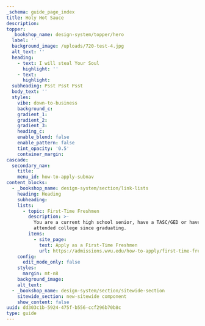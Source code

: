 ```yaml
---
_schema: guide_page_index
title: Holy Hot Sauce
description:
topper:
  _bookshop_name: design-system/topper/hero
  label: ''
  background_image: /uploads/720-test-4.jpg
  alt_text: ''
  heading:
    - text: I will steal Your Soul
      highlight: ''
    - text:
      highlight:
  subheading: Psst Psst Psst
  body_text: ''
  styles:
    vibe: down-to-business
    background_c:
    gradient_1:
    gradient_2:
    gradient_3:
    heading_c:
    enable_blend: false
    enable_pattern: false
    tint_opacity: '0.5'
    container_margin:
cascade:
  secondary_nav:
    title:
    menu_id: how-to-apply-subnav
content_blocks:
  - _bookshop_name: design-system/section/link-lists
    heading: Heading
    subheading:
    lists:
      - topic: First-Time Freshmen
        description: >-
          You are a current high school senior, have a TASC/GED or haven't
          attended college since graduating.
        items:
          - site_page:
            text: Apply as a First-Time Freshmen
            url: https://admissions.wvu.edu/how-to-apply/first-time-freshmen
    config:
      edit_mode_only: false
    styles:
      margin: mt-n8
    background_image:
    alt_text:
  - _bookshop_name: design-system/section/sitewide-section
    sitewide_section: new-sitewide component
    show_content: false
uuid: dd303c1b-5924-475f-b556-ccf296b70b8c
type: guide
---
```

